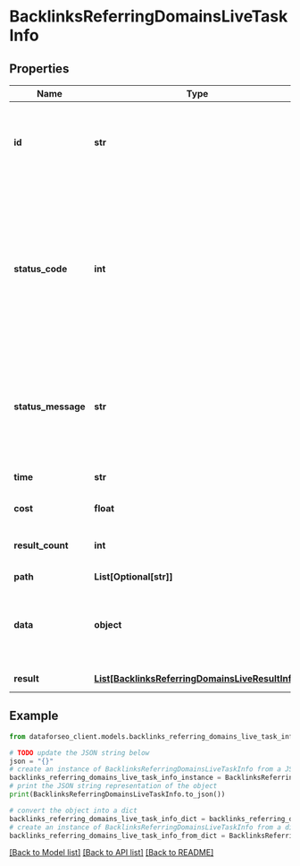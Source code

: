 # BacklinksReferringDomainsLiveTaskInfo


## Properties

Name | Type | Description | Notes
------------ | ------------- | ------------- | -------------
**id** | **str** | task identifier unique task identifier in our system in the UUID format | [optional] 
**status_code** | **int** | status code of the task generated by DataForSEO, can be within the following range: 10000-60000 you can find the full list of the response codes here | [optional] 
**status_message** | **str** | informational message of the task you can find the full list of general informational messages here | [optional] 
**time** | **str** | execution time, seconds | [optional] 
**cost** | **float** | total tasks cost, USD | [optional] 
**result_count** | **int** | number of elements in the result array | [optional] 
**path** | **List[Optional[str]]** | URL path | [optional] 
**data** | **object** | contains the same parameters that you specified in the POST request | [optional] 
**result** | [**List[BacklinksReferringDomainsLiveResultInfo]**](BacklinksReferringDomainsLiveResultInfo.md) | array of results | [optional] 

## Example

```python
from dataforseo_client.models.backlinks_referring_domains_live_task_info import BacklinksReferringDomainsLiveTaskInfo

# TODO update the JSON string below
json = "{}"
# create an instance of BacklinksReferringDomainsLiveTaskInfo from a JSON string
backlinks_referring_domains_live_task_info_instance = BacklinksReferringDomainsLiveTaskInfo.from_json(json)
# print the JSON string representation of the object
print(BacklinksReferringDomainsLiveTaskInfo.to_json())

# convert the object into a dict
backlinks_referring_domains_live_task_info_dict = backlinks_referring_domains_live_task_info_instance.to_dict()
# create an instance of BacklinksReferringDomainsLiveTaskInfo from a dict
backlinks_referring_domains_live_task_info_from_dict = BacklinksReferringDomainsLiveTaskInfo.from_dict(backlinks_referring_domains_live_task_info_dict)
```
[[Back to Model list]](../README.md#documentation-for-models) [[Back to API list]](../README.md#documentation-for-api-endpoints) [[Back to README]](../README.md)


